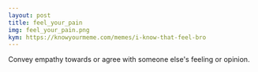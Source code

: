 ```yaml
---
layout: post
title: feel_your_pain
img: feel_your_pain.png
kym: https://knowyourmeme.com/memes/i-know-that-feel-bro
---
```

Convey empathy towards or agree with someone else's feeling or opinion.
